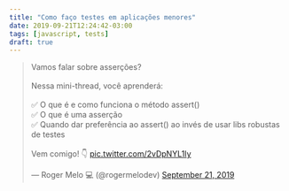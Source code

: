 ```yaml
---
title: "Como faço testes em aplicações menores"
date: 2019-09-21T12:24:42-03:00
tags: [javascript, tests]
draft: true
---
```

<blockquote class="twitter-tweet"><p lang="pt" dir="ltr">Vamos falar sobre asserções?<br><br>Nessa mini-thread, você aprenderá:<br><br>️✅ O que é e como funciona o método assert()<br>️✅ O que é uma asserção<br>️✅ Quando dar preferência ao assert() ao invés de usar libs robustas de testes<br><br>Vem comigo! 👇 <a href="https://t.co/2vDpNYL1Iy">pic.twitter.com/2vDpNYL1Iy</a></p>&mdash; Roger Melo 💻 (@rogermelodev) <a href="https://twitter.com/rogermelodev/status/1175218384239255552?ref_src=twsrc%5Etfw">September 21, 2019</a></blockquote> <script async src="https://platform.twitter.com/widgets.js" charset="utf-8"></script> 
